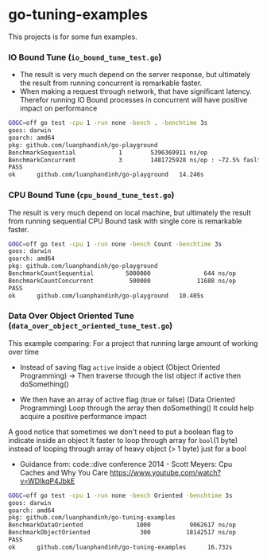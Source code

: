 # go-tuning-examples

This projects is for some fun examples.

### IO Bound Tune (`io_bound_tune_test.go`)
* The result is very much depend on the server response, but ultimately the result from running concurrent is remarkable faster.
* When making a request through network, that have significant latency. Therefor running IO Bound processes in concurrent will have positive impact on performance
```bash
GOGC=off go test -cpu 1 -run none -bench . -benchtime 3s
goos: darwin
goarch: amd64
pkg: github.com/luanphandinh/go-playground
BenchmarkSequential            1        5396369911 ns/op
BenchmarkConcurrent            3        1481725928 ns/op : ~72.5% faslter
PASS
ok      github.com/luanphandinh/go-playground   14.246s
```

### CPU Bound Tune (`cpu_bound_tune_test.go`)
The result is very much depend on local machine, but ultimately the result from running sequential CPU Bound task with single core is remarkable faster.
```bash
GOGC=off go test -cpu 1 -run none -bench Count -benchtime 3s
goos: darwin
goarch: amd64
pkg: github.com/luanphandinh/go-playground
BenchmarkCountSequential         5000000               644 ns/op
BenchmarkCountConcurrent          500000             11688 ns/op
PASS
ok      github.com/luanphandinh/go-playground   10.405s
```
### Data Over Object Oriented Tune (`data_over_object_oriented_tune_test.go`)
This example comparing:
For a project that running large amount of working over time

* Instead of saving flag `active` inside a object (Object Oriented Programming)
-> Then traverse through the list object if active then doSomething()

* We then have an array of active flag (true or false) (Data Oriented Programming)
Loop through the array then doSomething()
It could help acquire a positive performance impact

A good notice that sometimes we don't need to put a boolean flag to indicate inside an object
It faster to loop through array for `bool`(1 byte)
instead of looping through array of heavy object (> 1 byte) just for a bool

* Guidance from: code::dive conference 2014 - Scott Meyers: Cpu Caches and Why You Care
https://www.youtube.com/watch?v=WDIkqP4JbkE
```bash
GOGC=off go test -cpu 1 -run none -bench Oriented -benchtime 3s
goos: darwin
goarch: amd64
pkg: github.com/luanphandinh/go-tuning-examples
BenchmarkDataOriented               1000           9062617 ns/op
BenchmarkObjectOriented              300          18142517 ns/op
PASS
ok      github.com/luanphandinh/go-tuning-examples      16.732s
```
